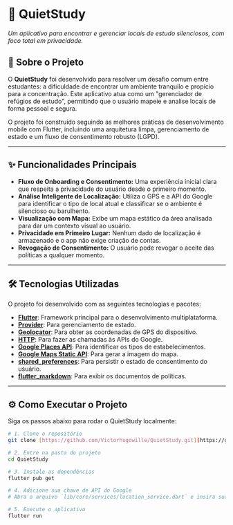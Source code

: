 # 🤫 QuietStudy

*Um aplicativo para encontrar e gerenciar locais de estudo silenciosos, com foco total em privacidade.*

## 🚀 Sobre o Projeto

O **QuietStudy** foi desenvolvido para resolver um desafio comum entre estudantes: a dificuldade de encontrar um ambiente tranquilo e propício para a concentração. Este aplicativo atua como um "gerenciador de refúgios de estudo", permitindo que o usuário mapeie e analise locais de forma pessoal e segura.

O projeto foi construído seguindo as melhores práticas de desenvolvimento mobile com Flutter, incluindo uma arquitetura limpa, gerenciamento de estado e um fluxo de consentimento robusto (LGPD).

---

## ✨ Funcionalidades Principais

* **Fluxo de Onboarding e Consentimento:** Uma experiência inicial clara que respeita a privacidade do usuário desde o primeiro momento.
* **Análise Inteligente de Localização:** Utiliza o GPS e a API do Google para identificar o tipo de local atual e classificar se o ambiente é silencioso ou barulhento.
* **Visualização com Mapa:** Exibe um mapa estático da área analisada para dar um contexto visual ao usuário.
* **Privacidade em Primeiro Lugar:** Nenhum dado de localização é armazenado e o app não exige criação de contas.
* **Revogação de Consentimento:** O usuário pode revogar o aceite das políticas a qualquer momento.

---

## 🛠️ Tecnologias Utilizadas

O projeto foi desenvolvido com as seguintes tecnologias e pacotes:

* **[Flutter](https://flutter.dev/)**: Framework principal para o desenvolvimento multiplataforma.
* **[Provider](https://pub.dev/packages/provider)**: Para gerenciamento de estado.
* **[Geolocator](https://pub.dev/packages/geolocator)**: Para obter as coordenadas de GPS do dispositivo.
* **[HTTP](https://pub.dev/packages/http)**: Para fazer as chamadas às APIs do Google.
* **[Google Places API](https://developers.google.com/maps/documentation/places/web-service)**: Para identificar os tipos de estabelecimentos.
* **[Google Maps Static API](https://developers.google.com/maps/documentation/maps-static/overview)**: Para gerar a imagem do mapa.
* **[shared_preferences](https://pub.dev/packages/shared_preferences)**: Para persistir o estado de consentimento do usuário.
* **[flutter_markdown](https://pub.dev/packages/flutter_markdown)**: Para exibir os documentos de políticas.

---

## ⚙️ Como Executar o Projeto

Siga os passos abaixo para rodar o QuietStudy localmente:

```bash
# 1. Clone o repositório
git clone [https://github.com/Victorhugowille/QuietStudy.git](https://github.com/Victorhugowille/QuietStudy.git)

# 2. Entre na pasta do projeto
cd QuietStudy

# 3. Instale as dependências
flutter pub get

# 4. Adicione sua chave de API do Google
# Abra o arquivo `lib/core/services/location_service.dart` e insira sua chave na variável `_apiKey`.

# 5. Execute o aplicativo
flutter run
